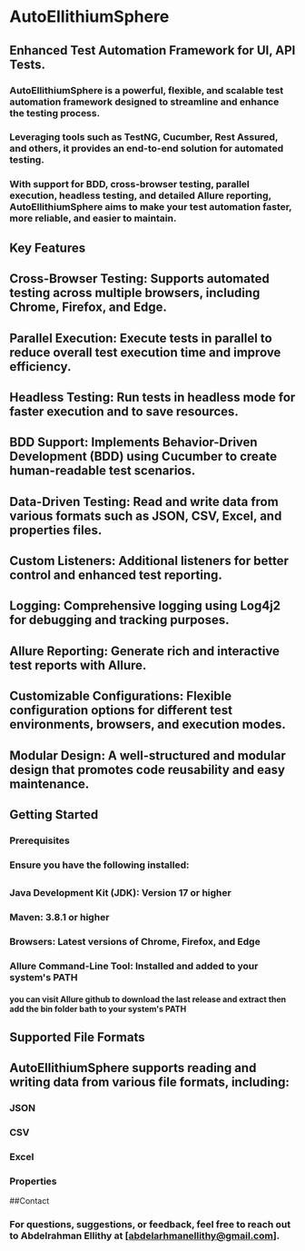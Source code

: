 # AutoEllithiumSphere
## Enhanced Test Automation Framework for UI, API Tests.
### AutoEllithiumSphere is a powerful, flexible, and scalable test automation framework designed to streamline and enhance the testing process.
### Leveraging tools such as TestNG, Cucumber, Rest Assured, and others, it provides an end-to-end solution for automated testing.
### With support for BDD, cross-browser testing, parallel execution, headless testing, and detailed Allure reporting, AutoEllithiumSphere aims to make your test automation faster, more reliable, and easier to maintain.


## Key Features
## Cross-Browser Testing: Supports automated testing across multiple browsers, including Chrome, Firefox, and Edge.
## Parallel Execution: Execute tests in parallel to reduce overall test execution time and improve efficiency.
## Headless Testing: Run tests in headless mode for faster execution and to save resources.
## BDD Support: Implements Behavior-Driven Development (BDD) using Cucumber to create human-readable test scenarios.
## Data-Driven Testing: Read and write data from various formats such as JSON, CSV, Excel, and properties files.
## Custom Listeners: Additional listeners for better control and enhanced test reporting.
## Logging: Comprehensive logging using Log4j2 for debugging and tracking purposes.
## Allure Reporting: Generate rich and interactive test reports with Allure.
## Customizable Configurations: Flexible configuration options for different test environments, browsers, and execution modes.
## Modular Design: A well-structured and modular design that promotes code reusability and easy maintenance.

## Getting Started
### Prerequisites
### Ensure you have the following installed:
## 
### Java Development Kit (JDK): Version 17 or higher
### Maven: 3.8.1 or higher
### Browsers: Latest versions of Chrome, Firefox, and Edge
### Allure Command-Line Tool: Installed and added to your system's PATH
#### you can visit Allure github to download the last release and extract then add the bin folder bath to your system's PATH

## Supported File Formats
## AutoEllithiumSphere supports reading and writing data from various file formats, including:
### 
### JSON
### CSV
### Excel
### Properties


##Contact
### For questions, suggestions, or feedback, feel free to reach out to Abdelrahman Ellithy at [abdelarhmanellithy@gmail.com].
